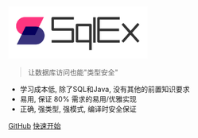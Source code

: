 <img src="_media/logo.svg" alt="logo" style="width:280px;"/>

> 让数据库访问也能"类型安全"

- 学习成本低, 除了SQL和Java, 没有其他的前置知识要求
- 易用, 保证 80% 需求的易用/优雅实现
- 正确, 强类型, 强模式, 编译时安全保证

[GitHub](https://github.com/sqlex/sqlex)
[快速开始](quick-start.md)
